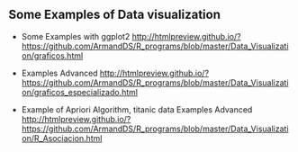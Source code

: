 
## Some Examples of Data visualization

* Some Examples with ggplot2  http://htmlpreview.github.io/?https://github.com/ArmandDS/R_programs/blob/master/Data_Visualization/graficos.html


* Examples Advanced http://htmlpreview.github.io/?https://github.com/ArmandDS/R_programs/blob/master/Data_Visualization/graficos_especializado.html

* Example of Apriori Algorithm, titanic data Examples Advanced http://htmlpreview.github.io/?https://github.com/ArmandDS/R_programs/blob/master/Data_Visualization/R_Asociacion.html
